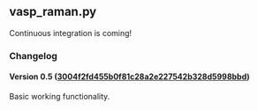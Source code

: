 ## vasp_raman.py

Continuous integration is coming!

### Changelog

#### Version 0.5 ([**3004f2fd455b0f81c28a2e227542b328d5998bbd**](https://raw.github.com/raman-sc/VASP/3004f2fd455b0f81c28a2e227542b328d5998bbd/vasp_raman.py))
Basic working functionality.